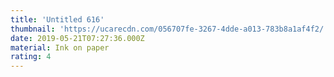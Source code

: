 ```yaml
---
title: 'Untitled 616'
thumbnail: 'https://ucarecdn.com/056707fe-3267-4dde-a013-783b8a1af4f2/'
date: 2019-05-21T07:27:36.000Z
material: Ink on paper
rating: 4
---
```


